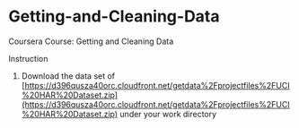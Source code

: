 # Getting-and-Cleaning-Data
Coursera Course: Getting and Cleaning Data

Instruction

1. Download the data set of [https://d396qusza40orc.cloudfront.net/getdata%2Fprojectfiles%2FUCI%20HAR%20Dataset.zip](https://d396qusza40orc.cloudfront.net/getdata%2Fprojectfiles%2FUCI%20HAR%20Dataset.zip) under your work directory
